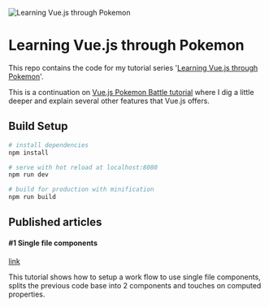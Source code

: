 ![Learning Vue.js through Pokemon](https://cdn-images-1.medium.com/max/2000/1*zUXn3MdnINFkEmqe92Nfcw.png)
# Learning Vue.js through Pokemon

This repo contains the code for my tutorial series '[Learning Vue.js through Pokemon](https://medium.com/@maximkerstens/vue-js-explained-through-pokemon-ac49516ba5d3#.tp1jszxgb)'.

This is a continuation on [Vue.js Pokemon Battle tutorial](https://medium.com/coding-artist/vue-js-pokemon-battle-tutorial-380cd72eb681#.thudhql24) where I dig a little deeper and explain several other features that Vue.js offers.

## Build Setup

``` bash
# install dependencies
npm install

# serve with hot reload at localhost:8080
npm run dev

# build for production with minification
npm run build
```

## Published articles

#### #1 Single file components
[link](https://medium.com/@maximkerstens/vue-js-explained-through-pokemon-ac49516ba5d3#.tp1jszxgb)

This tutorial shows how to setup a work flow to use single file components,
splits the previous code base into 2 components and touches on computed properties.
